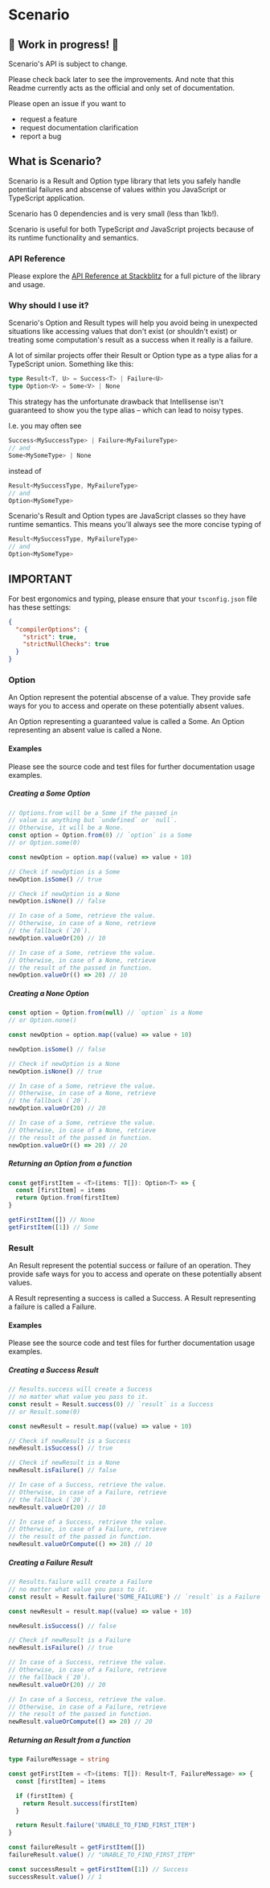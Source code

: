 # Scenario

## 🚧 Work in progress! 🚧

Scenario's API is subject to change.

Please check back later to see the improvements. And note that this Readme currently acts as the official and only set of documentation.

Please open an issue if you want to

* request a feature
* request documentation clarification
* report a bug

## What is Scenario?

Scenario is a Result and Option type library that lets you safely handle potential failures and abscense of values within you JavaScript or TypeScript application.

Scenario has 0 dependencies and is very small (less than 1kb!).

Scenario is useful for both TypeScript _and_ JavaScript projects because of its runtime functionality and semantics.

### API Reference

Please explore the [API Reference at Stackblitz](https://stackblitz.com/edit/typescript-fbykvu?devToolsHeight=100&file=index.ts) for a full picture of the library and usage.

### Why should I use it?

Scenario's Option and Result types will help you avoid being in unexpected situations like accessing values that don't exist (or shouldn't exist) or treating some computation's result as a success when it really is a failure.

A lot of similar projects offer their Result or Option type as a type alias for a TypeScript union. Something like this:

```ts
type Result<T, U> = Success<T> | Failure<U>
type Option<V> = Some<V> | None
```

This strategy has the unfortunate drawback that Intellisense isn't guaranteed to show you the type alias – which can lead to noisy types.

I.e. you may often see

```ts
Success<MySuccessType> | Failure<MyFailureType>
// and
Some<MySomeType> | None
```

instead of
```ts
Result<MySuccessType, MyFailureType>
// and
Option<MySomeType>
```

Scenario's Result and Option types are JavaScript classes so they have runtime semantics. This means you'll always see the more concise typing of
```ts
Result<MySuccessType, MyFailureType>
// and
Option<MySomeType>
```

## IMPORTANT

For best ergonomics and typing, please ensure that your `tsconfig.json` file has these settings:

```json
{
  "compilerOptions": {
    "strict": true,
    "strictNullChecks": true
  }
}
```

### Option

An Option represent the potential abscense of a value. They provide safe ways for you to access and operate on these potentially absent values.

An Option representing a guaranteed value is called a Some.
An Option representing an absent value is called a None.

#### Examples

Please see the source code and test files for further documentation usage examples.

##### Creating a Some Option
```ts
// Options.from will be a Some if the passed in
// value is anything but `undefined` or `null`.
// Otherwise, it will be a None.
const option = Option.from(0) // `option` is a Some
// or Option.some(0)

const newOption = option.map((value) => value + 10)

// Check if newOption is a Some
newOption.isSome() // true

// Check if newOption is a None
newOption.isNone() // false

// In case of a Some, retrieve the value.
// Otherwise, in case of a None, retrieve
// the fallback (`20`).
newOption.valueOr(20) // 10

// In case of a Some, retrieve the value.
// Otherwise, in case of a None, retrieve
// the result of the passed in function.
newOption.valueOr(() => 20) // 10
```

##### Creating a None Option
```ts
const option = Option.from(null) // `option` is a Nome
// or Option.none()

const newOption = option.map((value) => value + 10)

newOption.isSome() // false

// Check if newOption is a None
newOption.isNone() // true

// In case of a Some, retrieve the value.
// Otherwise, in case of a None, retrieve
// the fallback (`20`).
newOption.valueOr(20) // 20

// In case of a Some, retrieve the value.
// Otherwise, in case of a None, retrieve
// the result of the passed in function.
newOption.valueOr(() => 20) // 20
```

##### Returning an Option from a function
```ts
const getFirstItem = <T>(items: T[]): Option<T> => {
  const [firstItem] = items
  return Option.from(firstItem)
}

getFirstItem([]) // None
getFirstItem([1]) // Some
```

### Result

An Result represent the potential success or failure of an operation. They provide safe ways for you to access and operate on these potentially absent values.

A Result representing a success is called a Success.
A Result representing a failure is called a Failure.

#### Examples

Please see the source code and test files for further documentation usage examples.

##### Creating a Success Result
```ts
// Results.success will create a Success
// no matter what value you pass to it.
const result = Result.success(0) // `result` is a Success
// or Result.some(0)

const newResult = result.map((value) => value + 10)

// Check if newResult is a Success
newResult.isSuccess() // true

// Check if newResult is a None
newResult.isFailure() // false

// In case of a Success, retrieve the value.
// Otherwise, in case of a Failure, retrieve
// the fallback (`20`).
newResult.valueOr(20) // 10

// In case of a Success, retrieve the value.
// Otherwise, in case of a Failure, retrieve
// the result of the passed in function.
newResult.valueOrCompute(() => 20) // 10
```

##### Creating a Failure Result
```ts
// Results.failure will create a Failure
// no matter what value you pass to it.
const result = Result.failure('SOME_FAILURE') // `result` is a Failure

const newResult = result.map((value) => value + 10)

newResult.isSuccess() // false

// Check if newResult is a Failure
newResult.isFailure() // true

// In case of a Success, retrieve the value.
// Otherwise, in case of a Failure, retrieve
// the fallback (`20`).
newResult.valueOr(20) // 20

// In case of a Success, retrieve the value.
// Otherwise, in case of a Failure, retrieve
// the result of the passed in function.
newResult.valueOrCompute(() => 20) // 20
```

##### Returning an Result from a function
```ts
type FailureMessage = string

const getFirstItem = <T>(items: T[]): Result<T, FailureMessage> => {
  const [firstItem] = items

  if (firstItem) {
    return Result.success(firstItem)
  }

  return Result.failure('UNABLE_TO_FIND_FIRST_ITEM')
}

const failureResult = getFirstItem([])
failureResult.value() // "UNABLE_TO_FIND_FIRST_ITEM"

const successResult = getFirstItem([1]) // Success
successResult.value() // 1
```

